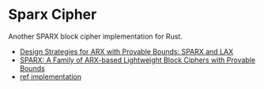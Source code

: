 # Sparx Cipher

Another SPARX block cipher implementation for Rust.

* [Design Strategies for ARX with Provable Bounds: SPARX and LAX](https://eprint.iacr.org/2016/984)
* [SPARX: A Family of ARX-based Lightweight Block Ciphers with Provable Bounds](https://www.nist.gov/sites/default/files/documents/2016/10/18/perrin-presentation-lwc2016.pdf)
* [ref implementation](https://github.com/cryptolu/SPARX)
